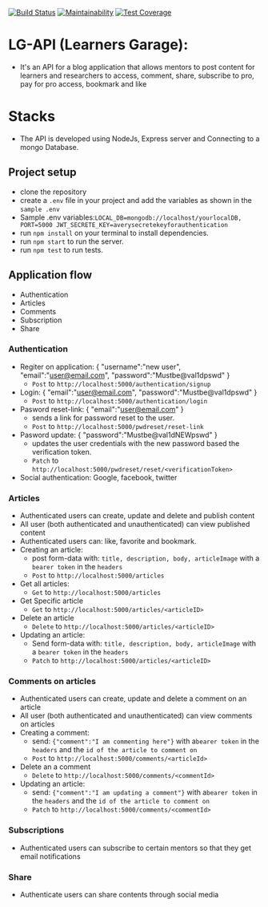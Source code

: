 
[![Build Status](https://travis-ci.com/jamesbeamie/LG-api.svg?branch=develop)](https://travis-ci.com/jamesbeamie/LG-api)
[![Maintainability](https://api.codeclimate.com/v1/badges/bafc52f1778a7280814b/maintainability)](https://codeclimate.com/github/jamesbeamie/LG-api/maintainability)
[![Test Coverage](https://api.codeclimate.com/v1/badges/bafc52f1778a7280814b/test_coverage)](https://codeclimate.com/github/jamesbeamie/LG-api/test_coverage)
# LG-API (Learners Garage):
- It's an API for a blog application that allows mentors to post content
for learners and researchers to access, comment, share, subscribe to pro, pay for pro access, bookmark and like
# Stacks
- The API is developed using NodeJs, Express server and Connecting to a mongo Database.
## Project setup
- clone the repository
- create a `.env` file in your project and add the variables as shown in the `sample .env` 
- Sample .env variables:`
LOCAL_DB=mongodb://localhost/yourlocalDB,
PORT=5000
JWT_SECRETE_KEY=averysecretekeyforauthentication `
- run `npm install` on your terminal to install dependencies.
- run `npm start` to run the server.
- run `npm test` to run tests.
## Application flow
- Authentication
- Articles
- Comments
- Subscription
- Share
### Authentication
- Regiter on application:
    {
      "username":"new user",
      "email":"user@email.com",
      "password":"Mustbe@val1dpswd"
    }
    - `Post` to `http://localhost:5000/authentication/signup`
- Login: {
      "email":"user@email.com",
      "password":"Mustbe@val1dpswd"
    }
   - `Post` to `http://localhost:5000/authentication/login`
- Pasword reset-link: {
      "email":"user@email.com"
    }
    - sends a link for password reset to the user.
   - `Post` to `http://localhost:5000/pwdreset/reset-link`
- Pasword update: {
      "password":"Mustbe@val1dNEWpswd"
    }
    - updates the user credentials with the new password based the verification token.
   - `Patch` to `http://localhost:5000/pwdreset/reset/<verificationToken>`
- Social authentication: Google, facebook, twitter
### Articles
- Authenticated users can create, update and delete and publish content
- All user (both authenticated and unauthenticated) can view published content
- Authenticated users can: like, favorite and bookmark.
- Creating an article:
  - post form-data with: `title, description, body, articleImage` with a `bearer token` in the `headers` 
   - `Post` to `http://localhost:5000/articles`
- Get all articles:
   - `Get` to `http://localhost:5000/articles`
- Get Specific article
   - `Get` to `http://localhost:5000/articles/<articleID>`
- Delete an article
   - `Delete` to `http://localhost:5000/articles/<articleID>`
- Updating an article:
  - Send form-data with: `title, description, body, articleImage` with a `bearer token` in the `headers` 
   - `Patch` to `http://localhost:5000/articles/<articleID>`
### Comments on articles
- Authenticated users can create, update and delete a comment on an article
- All user (both authenticated and unauthenticated) can view comments on articles
- Creating a comment:
  - send: `{"comment":"I am commenting here"}` with a`bearer token` in the `headers` and the `id of the article to comment on` 
   - `Post` to `http://localhost:5000/comments/<articleId>`
- Delete an a comment
   - `Delete` to `http://localhost:5000/comments/<commentId>`
- Updating an article:
  - send: `{"comment":"I am updating a comment"}` with a`bearer token` in the `headers` and the `id of the article to comment on` 
   - `Patch` to `http://localhost:5000/comments/<commentId>`
### Subscriptions
- Authenticated users can subscribe to certain mentors so that they get email notifications 
### Share
- Authenticate users can share contents through social media
